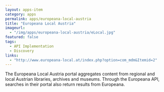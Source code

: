 ```yaml
---
layout: apps-item
category: apps
permalink: apps/europeana-local-austria
title: "Europeana Local Austria"
imageurl:
  - "/img/apps/europeana-local-austria/eLocal.jpg"
featured: false
tags: 
  - API Implementation
  - Discovery
links:
  - "http://www.europeana-local.at/index.php?option=com_mdm&Itemid=2"
---
```


The Europeana Local Austria portal aggregates content from regional and local Austrian libraries, archives and museums. Through the Europeana API, searches in their portal also return results from Europeana.